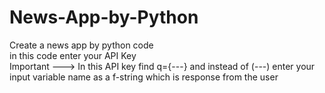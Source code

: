 # News-App-by-Python
Create a news app by python code <br>
in this code enter your API Key <br>
Important ---> In this API key find q={---} and instead of (---) enter your input variable name as a f-string which is response from the user 

